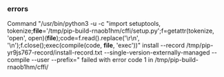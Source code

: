 ### errors

Command "/usr/bin/python3 -u -c "import setuptools, tokenize;__file__='/tmp/pip-build-rnaob1hm/cffi/setup.py';f=getattr(tokenize, 'open', open)(__file__);code=f.read().replace('\r\n', '\n');f.close();exec(compile(code, __file__, 'exec'))" install --record /tmp/pip-yr9js767-record/install-record.txt --single-version-externally-managed --compile --user --prefix=" failed with error code 1 in /tmp/pip-build-rnaob1hm/cffi/

